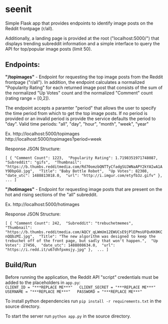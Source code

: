 # seenit

Simple Flask app that provides endpoints to identify image posts on the Reddit 
frontpage (r/all).

Additionally, a landing page is provided at the root ("localhost:5000/")
that displays trending subreddit information and a simple interface to query 
the API for top/popular image posts (limit 50).


## Endpoints:
**"/topimages"** - Endpoint for requesting the top image posts from the Reddit
frontpage ("r/all"). In addition, the endpoint calculates a normalized 
"Popularity Rating" for each returned image post that consists of the sum of 
the normalized "Up Votes" count and the normalized "Comment" count (rating 
range = [0,2]).

The endpoint accepts a paramter "period" that allows the user to specify the 
time period from which to get the top image posts. If no period is provided or
an invalid period is provide the service defaults the period to "day". 
Valid time periods: "all", "day", "hour", "month", "week", "year"

Ex. http://localhost:5000/topimages  
    http://localhost:5000/topimages?period=week  

   Response JSON Structure:
   
   `[
	  {
	    "Comment Count": 1223, 
	    "Popularity Rating": 1.7198351971748087, 
	    "Subreddit": "gifs", 
	    "Thumbnail": "https://b.thumbs.redditmedia.com/Rd70omzbQNTTyCfadgSUJWNaAPY2kYAIwA1AY9DbpGU.jpg", 
	    "Title": "Baby Bottle Robot", 
	    "Up Votes": 82308, 
	    "date_utc": 1488813018.0, 
	    "url": "http://i.imgur.com/etyfb3z.gifv"
	  },
	  ...
	]`
      
**"/hotimages"** - Endpoint for requesting image posts that are present on the
hot and rising sections of the "all" subreddit. 
   
   Ex. http://localhost:5000/hotimages

   Response JSON Structure:

   `[
	  {
	    "Comment Count": 242, 
	    "Subreddit": "trebuchetmemes", 
	    "Thumbnail": "https://b.thumbs.redditmedia.com/AQCY_qLWmUm12EWUCsE9jPlEPmsUFQvKK0KCnQQbzMI.jpg", 
	    "Title": "The new algorithm was designed to keep the trebuchet off of the front page, but sadly that won't happen.", 
	    "Up Votes": 27456, 
	    "date_utc": 1488808634.0, 
	    "url": "https://i.redd.it/u67dhfpxmsjy.jpg"
	  }, 
	  ...
	]`

              
## Build/Run
Before running the application, the Reddit API "script" credentials must be 
added to the placeholders in `app.py`:  
`CLIENT_ID = "***REPLACE ME***"  
CLIENT_SECRET = "***REPLACE ME***"  
USERNAME = "***REPLACE ME***"  
PASSWORD = "***REPLACE ME***"`  

To install python dependencies run
`pip install -r requirements.txt`
in the source directory.

To start the server run
`python app.py`
in the source directory.
